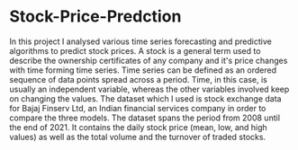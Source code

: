# Stock-Price-Predction
In this project I analysed various time series forecasting and predictive algorithms to predict stock prices. A stock is a general term used to describe the ownership certificates of any company and it's price changes with time forming time series. Time series can be defined as an ordered sequence of data points spread across a period. Time, in this case, is usually an independent variable, whereas the other variables involved keep on changing the values.
The dataset which I used is stock exchange data for Bajaj Finserv Ltd, an Indian financial services company in order to compare the three models. The dataset spans the period from 2008 until the end of 2021. It contains the daily stock price (mean, low, and high values) as well as the total volume and the turnover of traded stocks.
